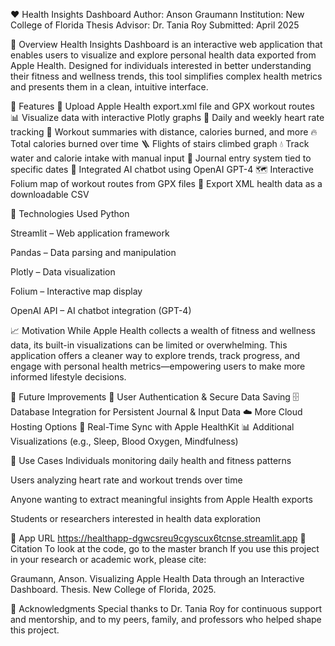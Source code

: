 ❤️ Health Insights Dashboard
Author: Anson Graumann
Institution: New College of Florida
Thesis Advisor: Dr. Tania Roy
Submitted: April 2025

🧭 Overview
Health Insights Dashboard is an interactive web application that enables users to visualize and explore personal health data exported from Apple Health. Designed for individuals interested in better understanding their fitness and wellness trends, this tool simplifies complex health metrics and presents them in a clean, intuitive interface.

🚀 Features
📂 Upload Apple Health export.xml file and GPX workout routes
📊 Visualize data with interactive Plotly graphs
📅 Daily and weekly heart rate tracking
💪 Workout summaries with distance, calories burned, and more
🔥 Total calories burned over time
🪜 Flights of stairs climbed graph
💧 Track water and calorie intake with manual input
📝 Journal entry system tied to specific dates
🧠 Integrated AI chatbot using OpenAI GPT-4
🗺️ Interactive Folium map of workout routes from GPX files
📄 Export XML health data as a downloadable CSV

🔧 Technologies Used
Python

Streamlit – Web application framework

Pandas – Data parsing and manipulation

Plotly – Data visualization

Folium – Interactive map display

OpenAI API – AI chatbot integration (GPT-4)

📈 Motivation
While Apple Health collects a wealth of fitness and wellness data, its built-in visualizations can be limited or overwhelming. This application offers a cleaner way to explore trends, track progress, and engage with personal health metrics—empowering users to make more informed lifestyle decisions.

🌱 Future Improvements
🔐 User Authentication & Secure Data Saving
🗄️ Database Integration for Persistent Journal & Input Data
☁️ More Cloud Hosting Options
📡 Real-Time Sync with Apple HealthKit
📊 Additional Visualizations (e.g., Sleep, Blood Oxygen, Mindfulness)

📍 Use Cases
Individuals monitoring daily health and fitness patterns

Users analyzing heart rate and workout trends over time

Anyone wanting to extract meaningful insights from Apple Health exports

Students or researchers interested in health data exploration


🔗 App URL
https://healthapp-dgwcsreu9cgyscux6tcnse.streamlit.app
📜 Citation
To look at the code, go to the master branch 
If you use this project in your research or academic work, please cite:

Graumann, Anson. Visualizing Apple Health Data through an Interactive Dashboard. Thesis. New College of Florida, 2025.

🙏 Acknowledgments
Special thanks to Dr. Tania Roy for continuous support and mentorship, and to my peers, family, and professors who helped shape this project.

